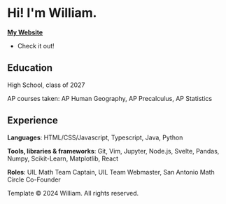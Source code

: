 # Hi! I'm William.

[**My Website**](https://renaissancedog.github.io)
- Check it out!

## Education

High School, class of 2027

AP courses taken: AP Human Geography, AP Precalculus, AP Statistics

## Experience

**Languages**: HTML/CSS/Javascript, Typescript, Java, Python

**Tools, libraries & frameworks**: Git, Vim, Jupyter, Node.js, Svelte, Pandas, Numpy, Scikit-Learn, Matplotlib, React

**Roles**: UIL Math Team Captain, UIL Team Webmaster, San Antonio Math Circle Co-Founder

Template &copy; 2024 William. All rights reserved.
